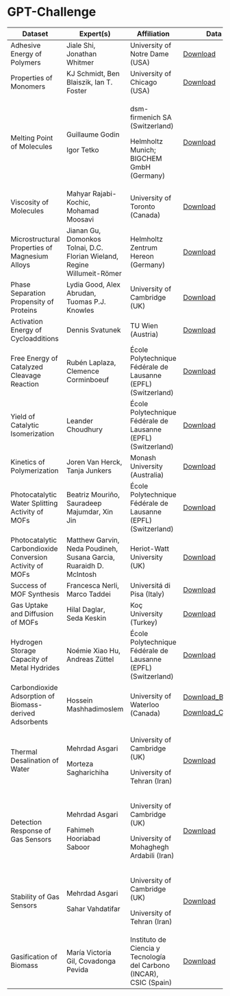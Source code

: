 # GPT-Challenge

| Dataset | Expert(s) | Affiliation | Data |
| -------- | -------- | -------- |-------- |
| Adhesive Energy of Polymers | Jiale Shi, Jonathan Whitmer | University of Notre Dame (USA) |[Download](experiments/01_Materials_and_Properties/AdE_polymers/DatasetExplore/train_polymers.csv?raw=true)|
| Properties of Monomers | KJ Schmidt, Ben Blaiszik, Ian T. Foster | University of Chicago (USA) | [Download](experiments/01_Materials_and_Properties/Prop_monomers/DatasetExplore/train_monomers.csv?raw=true) |
| Melting Point of Molecules | <p>Guillaume Godin</p><p>Igor Tetko</p> | <p>dsm-firmenich SA (Switzerland)</p><p>Helmholtz Munich; BIGCHEM GmbH (Germany)</p> | [Download](experiments/01_Materials_and_Properties/MeltingPoint_molecules/DatasetExplore/train_meltingPoint_noDuplicates.csv?raw=true) |
| Viscosity of Molecules | Mahyar Rajabi-Kochic, Mohamad Moosavi | University of Toronto (Canada) | [Download](experiments/01_Materials_and_Properties/DynamicViscosity_molecules/Viscosity_dataset.csv?raw=true) |
| Microstructural Properties of Magnesium Alloys | Jianan Gu, Domonkos Tolnai, D.C. Florian Wieland, Regine Willumeit-Römer | Helmholtz Zentrum Hereon (Germany) | [Download](experiments/01_Materials_and_Properties/Prop_MgAlloys/DatasetExplore/HEREON_final.csv?raw=true) |
| Phase Separation Propensity of Proteins | Lydia Good, Alex Abrudan, Tuomas P.J. Knowles | University of Cambridge (UK) | [Download](experiments/01_Materials_and_Properties/PhaseSep_proteins/DatasetExplore/LLPS_all.csv?raw=true) |
| Activation Energy of Cycloadditions | Dennis Svatunek | TU Wien (Austria) | [Download](experiments/02_Reactions_and_Synthesis/ActivationEnergy_cycloadditions/DatasetExplore/ClickActivationE.csv?raw=true) |
| Free Energy of Catalyzed Cleavage Reaction | Rubén Laplaza, Clemence Corminboeuf | École Polytechnique Fédérale de Lausanne (EPFL) (Switzerland) | [Download](experiments/02_Reactions_and_Synthesis/FreeEnergy_cleavageReact/DatasetExplore/NiCatalysis.csv?raw=true) |
| Yield of Catalytic Isomerization | Leander Choudhury | École Polytechnique Fédérale de Lausanne (EPFL) (Switzerland) | [Download](experiments/02_Reactions_and_Synthesis/Yield_isomerisation/DatasetExpore/Isomerisation_train.csv?raw=true) |
| Kinetics of Polymerization | Joren Van Herck, Tanja Junkers | Monash University (Australia) | [Download](experiments/02_Reactions_and_Synthesis/Kinetics_polymerization/DatasetExplore/Polymerization.csv?raw=true) |
| Photocatalytic Water Splitting Activity of MOFs | Beatriz Mouriño, Sauradeep Majumdar, Xin Jin | École Polytechnique Fédérale de Lausanne (EPFL) (Switzerland) | [Download](experiments/02_Reactions_and_Synthesis/Photocat_waterSplitting_MOFs/MOFs_photocatalysis.csv?raw=true) |
| Photocatalytic Carbondioxide Conversion Activity of MOFs | Matthew Garvin, Neda Poudineh, Susana Garcia, Ruaraidh D. McIntosh | Heriot-Watt University (UK) | [Download](experiments/02_Reactions_and_Synthesis/Photocat_CO2conversion_MOFs/PhotocatCO2conversionMOFs_dataset.csv?raw=true) |
| Success of MOF Synthesis | Francesca Nerli, Marco Taddei | Universitá di Pisa (Italy) | [Download](experiments/02_Reactions_and_Synthesis/MOF_synthesis/DatasetExplore/MOF_synthesis_train.csv?raw=true) |
| Gas Uptake and Diffusion of MOFs | Hilal Daglar, Seda Keskin | Koç University (Turkey) | [Download](experiments/03_Systems_and_Applications/GasUptakeDiffusion_MOFs/DatasetExplore/Helium.csv?raw=true) |
| Hydrogen Storage Capacity of Metal Hydrides | Noémie Xiao Hu, Andreas Züttel | École Polytechnique Fédérale de Lausanne (EPFL) (Switzerland) | [Download](experiments/03_Systems_and_Applications/H2storage_metalHydrides/DatasetExplore/NiCatalysis.csv?raw=true) |
| Carbondioxide Adsorption of Biomass-derived Adsorbents | Hossein Mashhadimoslem | University of Waterloo (Canada) | <p>[Download_BET](experiments/03_Systems_and_Applications/CO2ads_biomassAdsorbents/BET_dataset.csv?raw=true)</p><p>[Download_CO2ads](experiments/03_Systems_and_Applications/CO2ads_biomassAdsorbents/CO2adsorption_dataset.csv?raw=true)</p> |
| Thermal Desalination of Water | <p>Mehrdad Asgari</p><p>Morteza Sagharichiha</p> | <p>University of Cambridge (UK)</p><p>University of Tehran (Iran)</p> | [Download](experiments/03_Systems_and_Applications/Desalination_water/Desalination_dataset.csv?raw=true) |
| Detection Response of Gas Sensors | <p>Mehrdad Asgari</p><p>Fahimeh Hooriabad Saboor</p> | <p>University of Cambridge (UK)</p><p>University of Mohaghegh Ardabili (Iran)</p> | [Download](experiments/03_Systems_and_Applications/DetectionResponse_gasSensors/DetectionResponseSensors_dataset.csv?raw=true) |
| Stability of Gas Sensors | <p>Mehrdad Asgari</p><p>Sahar Vahdatifar</p> | <p>University of Cambridge (UK)</p><p>University of Tehran (Iran)</p> | [Download](experiments/03_Systems_and_Applications/Stability_gasSensors/StabilityGasSensors_dataset.csv?raw=true) |
| Gasification of Biomass | María Victoria Gil, Covadonga Pevida | Instituto de Ciencia y Tecnología del Carbono (INCAR), CSIC (Spain) | [Download](experiments/03_Systems_and_Applications/Gasification_biomass/DatasetExplore/GasificationBiomass_dataset.csv?raw=true) |
